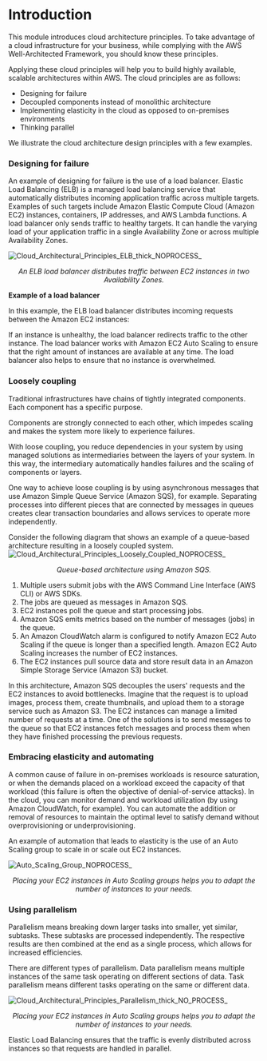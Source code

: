 
# Introduction

This module introduces cloud architecture principles. To take advantage of a cloud infrastructure for your business, while complying with the AWS Well-Architected Framework, you should know these principles.

Applying these cloud principles will help you to build highly available, scalable architectures within AWS. The cloud principles are as follows:

- Designing for failure
- Decoupled components instead of monolithic architecture
- Implementing elasticity in the cloud as opposed to on-premises environments
- Thinking parallel

We illustrate the cloud architecture design principles with a few examples.

### Designing for failure

An example of designing for failure is the use of a load balancer. Elastic Load Balancing (ELB) is a managed load balancing service that automatically distributes incoming application traffic across multiple targets. Examples of such targets include Amazon Elastic Compute Cloud (Amazon EC2) instances, containers, IP addresses, and AWS Lambda functions. A load balancer only sends traffic to healthy targets. It can handle the varying load of your application traffic in a single Availability Zone or across multiple Availability Zones.

![Cloud_Architectural_Principles_ELB_thick_NOPROCESS_](https://github.com/user-attachments/assets/d16da7f0-d2cc-44e4-be61-eeb4796b2be1)
<p align="center"> <i>An ELB load balancer distributes traffic between EC2 instances in two Availability Zones. </i> </p>


**Example of a load balancer**

In this example, the ELB load balancer distributes incoming requests between the Amazon EC2 instances:

If an instance is unhealthy, the load balancer redirects traffic to the other instance.
The load balancer works with Amazon EC2 Auto Scaling to ensure that the right amount of instances are available at any time. The load balancer also helps to ensure that no instance is overwhelmed.

### Loosely coupling
Traditional infrastructures have chains of tightly integrated components. Each component has a specific purpose.

Components are strongly connected to each other, which impedes scaling and makes the system more likely to experience failures.

With loose coupling, you reduce dependencies in your system by using managed solutions as intermediaries between the layers of your system. In this way, the intermediary automatically handles failures and the scaling of components or layers.

One way to achieve loose coupling is by using asynchronous messages that use Amazon Simple Queue Service (Amazon SQS), for example. Separating processes into different pieces that are connected by messages in queues creates clear transaction boundaries and allows services to operate more independently.

Consider the following diagram that shows an example of a queue-based architecture resulting in a loosely coupled system.
![Cloud_Architectural_Principles_Loosely_Coupled_NOPROCESS_](https://github.com/user-attachments/assets/ebfc92cd-8732-47ab-b643-ef0676779d93)
<p align="center"> <i>Queue-based architecture using Amazon SQS.</i> </p>

1. Multiple users submit jobs with the AWS Command Line Interface (AWS CLI) or AWS SDKs.
2. The jobs are queued as messages in Amazon SQS.
3. EC2 instances poll the queue and start processing jobs.
4. Amazon SQS emits metrics based on the number of messages (jobs) in the queue.
5. An Amazon CloudWatch alarm is configured to notify Amazon EC2 Auto Scaling if the queue is longer than a specified length. Amazon EC2 Auto Scaling increases the number of EC2 instances.
6. The EC2 instances pull source data and store result data in an Amazon Simple Storage Service (Amazon S3) bucket.

In this architecture, Amazon SQS decouples the users' requests and the EC2 instances to avoid bottlenecks. Imagine that the request is to upload images, process them, create thumbnails, and upload them to a storage service such as Amazon S3. The EC2 instances can manage a limited number of requests at a time. One of the solutions is to send messages to the queue so that EC2 instances fetch messages and process them when they have finished processing the previous requests.

### Embracing elasticity and automating
A common cause of failure in on-premises workloads is resource saturation, or when the demands placed on a workload exceed the capacity of that workload (this failure is often the objective of denial-of-service attacks). In the cloud, you can monitor demand and workload utilization (by using Amazon CloudWatch, for example). You can automate the addition or removal of resources to maintain the optimal level to satisfy demand without overprovisioning or underprovisioning.

An example of automation that leads to elasticity is the use of an Auto Scaling group to scale in or scale out EC2 instances.

![Auto_Scaling_Group_NOPROCESS_](https://github.com/user-attachments/assets/7b28faec-7ca0-4b67-935e-58e19bbd65bf)

<p align="center"> <i>Placing your EC2 instances in Auto Scaling groups helps you to adapt the number of instances to your needs.</i> </p>

### Using parallelism
Parallelism means breaking down larger tasks into smaller, yet similar, subtasks. These subtasks are processed independently. The respective results are then combined at the end as a single process, which allows for increased efficiencies.

There are different types of parallelism. Data parallelism means multiple instances of the same task operating on different sections of data. Task parallelism means different tasks operating on the same or different data.

![Cloud_Architectural_Principles_Parallelism_thick_NO_PROCESS_](https://github.com/user-attachments/assets/f6e4b5cd-52ea-4e13-85de-ca2dda87971c)
<p align="center"> <i>Placing your EC2 instances in Auto Scaling groups helps you to adapt the number of instances to your needs.</i> </p>

Elastic Load Balancing ensures that the traffic is evenly distributed across instances so that requests are handled in parallel.
